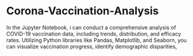 # Corona-Vaccination-Analysis
In the Jupyter Notebook, i can conduct a comprehensive analysis of COVID-19 vaccination data, including trends, distribution, and efficacy rates. Utilizing Python libraries like Pandas, Matplotlib, and Seaborn, you can visualize vaccination progress, identify demographic disparities, 
